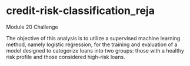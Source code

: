 # credit-risk-classification_reja
Module 20 Challenge


The objective of this analysis is to utilize a supervised machine learning method, namely logistic regression, for the training and evaluation of a model designed to categorize loans into two groups: those with a healthy risk profile and those considered high-risk loans.
